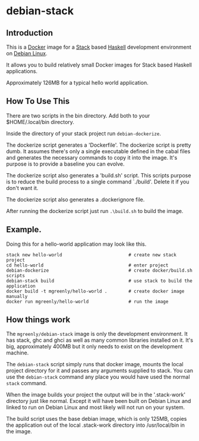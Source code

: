 # debian-stack


## Introduction

This is a [Docker](https://www.docker.com/) image for a [Stack](http://docs.haskellstack.org/en/stable/README.html) based [Haskell](https://www.haskell.org/) development environment on [Debian Linux](https://www.debian.org/).

It allows you to build relatively small Docker images for Stack based Haskell applications.

Approximately 126MB for a typical hello world application.

## How To Use This

There are two scripts in the bin directory.  Add both to your $HOME/.local/bin directory.

Inside the directory of your stack project run `debian-dockerize`.

The dockerize script generates a 'Dockerfile'.  The  dockerize script is pretty dumb.  It assumes there's only a single executable defined in the cabal files and generates the necessary commands to copy it into the image.  It's purpose is to provide a baseline you can evolve.

The dockerize script also generates a 'build.sh' script.  This scripts purpose is to reduce the build process to a single command `./build'.  Delete it if you don't want it.

The dockerize script also generates a .dockerignore file.

After running the dockerize script just run `.\build.sh` to build the image.

## Example.

Doing this for a hello-world application may look like this.

```
stack new hello-world                         # create new stack project
cd hello-world                                # enter project
debian-dockerize                              # create docker/build.sh scripts
debian-stack build                            # use stack to build the application
docker build -t mgreenly/hello-world .        # create docker image manually
docker run mgreenly/hello-world               # run the image
```


## How things work

The `mgreenly/debian-stack` image is only the development environment.  It has stack, ghc and ghci as well as many common libraries installed on it.  It's big, approximately 400MB but it only needs to exist on the development machine.

The `debian-stack` script simply runs that docker image, mounts the local project directory for it and passes any arguments supplied to stack.  You can use the `debian-stack` command any place you would have used the normal `stack` command.

When the image builds your project the output will be in the '.stack-work' directory just like normal.  Except it will have been built on Debian Linux and linked to run on Debian Linux and most likely will not run on your system.

The build script uses the base debian image, which is only 125MB, copies the application out of the local .stack-work directory into /usr/local/bin in the image.
